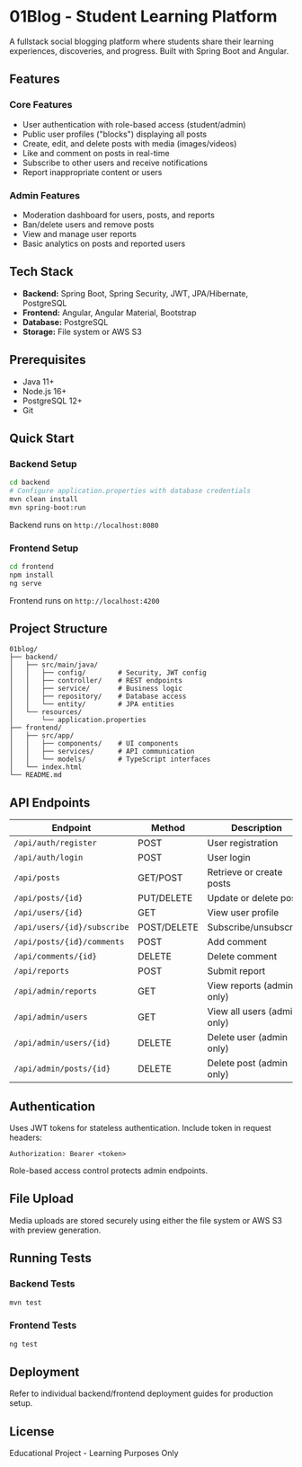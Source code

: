 # 01Blog - Student Learning Platform

A fullstack social blogging platform where students share their learning experiences, discoveries, and progress. Built with Spring Boot and Angular.

## Features

### Core Features
- User authentication with role-based access (student/admin)
- Public user profiles ("blocks") displaying all posts
- Create, edit, and delete posts with media (images/videos)
- Like and comment on posts in real-time
- Subscribe to other users and receive notifications
- Report inappropriate content or users

### Admin Features
- Moderation dashboard for users, posts, and reports
- Ban/delete users and remove posts
- View and manage user reports
- Basic analytics on posts and reported users

## Tech Stack

- **Backend:** Spring Boot, Spring Security, JWT, JPA/Hibernate, PostgreSQL
- **Frontend:** Angular, Angular Material, Bootstrap
- **Database:** PostgreSQL
- **Storage:** File system or AWS S3

## Prerequisites

- Java 11+
- Node.js 16+
- PostgreSQL 12+
- Git

## Quick Start

### Backend Setup

```bash
cd backend
# Configure application.properties with database credentials
mvn clean install
mvn spring-boot:run
```

Backend runs on `http://localhost:8080`

### Frontend Setup

```bash
cd frontend
npm install
ng serve
```

Frontend runs on `http://localhost:4200`

## Project Structure

```
01blog/
├── backend/
│   ├── src/main/java/
│   │   ├── config/        # Security, JWT config
│   │   ├── controller/    # REST endpoints
│   │   ├── service/       # Business logic
│   │   ├── repository/    # Database access
│   │   └── entity/        # JPA entities
│   └── resources/
│       └── application.properties
├── frontend/
│   ├── src/app/
│   │   ├── components/    # UI components
│   │   ├── services/      # API communication
│   │   └── models/        # TypeScript interfaces
│   └── index.html
└── README.md
```

## API Endpoints

| Endpoint | Method | Description |
|----------|--------|-------------|
| `/api/auth/register` | POST | User registration |
| `/api/auth/login` | POST | User login |
| `/api/posts` | GET/POST | Retrieve or create posts |
| `/api/posts/{id}` | PUT/DELETE | Update or delete post |
| `/api/users/{id}` | GET | View user profile |
| `/api/users/{id}/subscribe` | POST/DELETE | Subscribe/unsubscribe |
| `/api/posts/{id}/comments` | POST | Add comment |
| `/api/comments/{id}` | DELETE | Delete comment |
| `/api/reports` | POST | Submit report |
| `/api/admin/reports` | GET | View reports (admin only) |
| `/api/admin/users` | GET | View all users (admin only) |
| `/api/admin/users/{id}` | DELETE | Delete user (admin only) |
| `/api/admin/posts/{id}` | DELETE | Delete post (admin only) |

## Authentication

Uses JWT tokens for stateless authentication. Include token in request headers:

```
Authorization: Bearer <token>
```

Role-based access control protects admin endpoints.

## File Upload

Media uploads are stored securely using either the file system or AWS S3 with preview generation.

## Running Tests

### Backend Tests
```bash
mvn test
```

### Frontend Tests
```bash
ng test
```

## Deployment

Refer to individual backend/frontend deployment guides for production setup.

## License

Educational Project - Learning Purposes Only